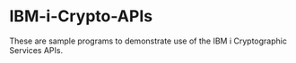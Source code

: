 # IBM-i-Crypto-APIs
These are sample programs to demonstrate use of the IBM i Cryptographic Services APIs.
